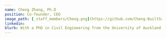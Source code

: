 ```yaml
---
name: Cheng Zhang, Ph.D
position: Co-founder, CEO
image_path: [_staff_members/Cheng.png](https://github.com/Cheng-BuiltScan/Cheng-BuiltScan.github.io/blob/main/_staff_members/Cheng.png)
linkedin: 
blurb: With a PhD in Civil Engineering from the University of Auckland, Dr. Cheng brings deep expertise in automated inspection and digital asset management. His research pioneered the integration of advanced technologies for optimising built asset inspection and structural health monitoring. Beyond academic research, he has been involved in numerous large-scale inspection projects for buildings and bridges, combining theoretical knowledge with practical experience to develop innovative solutions.
---
```

